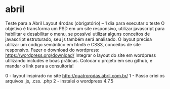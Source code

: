 # abril
Teste para a Abril
Layout 4rodas (obrigatório) – 1 dia para executar o teste
O objetivo é transforma um PSD em um site responsivo, utilizar javascript para habilitar e desabilitar o menu, se possível utilizar alguns conceitos de javascript estruturado, seu js também será analisado.
O layout precisa utilizar um código semântico em html5 e CSS3, conceitos de site responsivo.
Fazer o download do wordpress: https://wordpress.org/download/
Integrar o layout do site em wordpress utilizando includes e boas práticas.
Colocar o projeto em seu github, e mandar o link para a consultoria!

0 - layout inspirado no site http://quatrorodas.abril.com.br/
1 - Passo criei os arquivos .js, .css. .php
2 - instalei o wordpress 4.7.5
